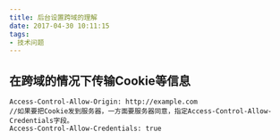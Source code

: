 ```yaml
---
title: 后台设置跨域的理解
date: 2017-04-30 10:11:15
tags: 
- 技术问题
---
```

## 在跨域的情况下传输Cookie等信息
```
Access-Control-Allow-Origin: http://example.com
//如果要把Cookie发到服务器，一方面要服务器同意，指定Access-Control-Allow-Credentials字段。
Access-Control-Allow-Credentials: true 
```
